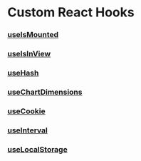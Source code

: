 # Custom React Hooks

### [useIsMounted]()

### [useIsInView]()

### [useHash]()

### [useChartDimensions]()

### [useCookie]()

### [useInterval]()

### [useLocalStorage]()
